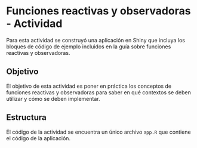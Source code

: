 # Funciones reactivas y observadoras - Actividad

Para esta actividad se construyó una aplicación en Shiny que incluya los bloques de código de ejemplo incluidos en la guía sobre funciones reactivas y observadoras.

## Objetivo

El objetivo de esta actividad es poner en práctica los conceptos de funciones reactivas y observadoras para saber en qué contextos se deben utilizar y cómo se deben implementar.

## Estructura

El código de la actividad se encuentra un único archivo `app.R` que contiene el código de la aplicación.
